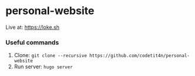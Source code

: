 # personal-website

Live at: https://loke.sh

### Useful commands

1. Clone: `git clone --recursive https://github.com/codetit4n/personal-website`
2. Run server: `hugo server`

